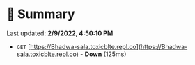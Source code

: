 # 📖 Summary
Last updated: **2/9/2022, 4:50:10 PM**

- `GET` [https://Bhadwa-sala.toxicblte.repl.co](https://Bhadwa-sala.toxicblte.repl.co) - **Down** (125ms)
